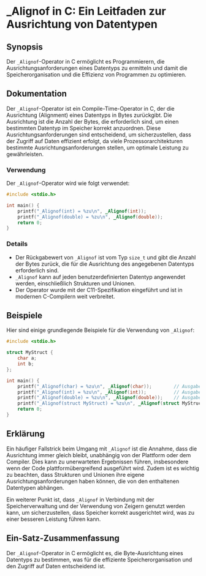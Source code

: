 <!--
Meta Description: # _Alignof in C: Ein Leitfaden zur Ausrichtung von Datentypen ## Synopsis Der `_Alignof`-Operator in C ermöglicht es Programmierern, die Ausrichtungsa...
Meta Keywords: _alignof, die, der, und, ist
-->

# _Alignof in C: Ein Leitfaden zur Ausrichtung von Datentypen

## Synopsis
Der `_Alignof`-Operator in C ermöglicht es Programmierern, die Ausrichtungsanforderungen eines Datentyps zu ermitteln und damit die Speicherorganisation und die Effizienz von Programmen zu optimieren.

## Dokumentation
Der `_Alignof`-Operator ist ein Compile-Time-Operator in C, der die Ausrichtung (Alignment) eines Datentyps in Bytes zurückgibt. Die Ausrichtung ist die Anzahl der Bytes, die erforderlich sind, um einen bestimmten Datentyp im Speicher korrekt anzuordnen. Diese Ausrichtungsanforderungen sind entscheidend, um sicherzustellen, dass der Zugriff auf Daten effizient erfolgt, da viele Prozessorarchitekturen bestimmte Ausrichtungsanforderungen stellen, um optimale Leistung zu gewährleisten.

### Verwendung
Der `_Alignof`-Operator wird wie folgt verwendet:

```c
#include <stdio.h>

int main() {
    printf("_Alignof(int) = %zu\n", _Alignof(int));
    printf("_Alignof(double) = %zu\n", _Alignof(double));
    return 0;
}
```

### Details
- Der Rückgabewert von `_Alignof` ist vom Typ `size_t` und gibt die Anzahl der Bytes zurück, die für die Ausrichtung des angegebenen Datentyps erforderlich sind.
- `_Alignof` kann auf jeden benutzerdefinierten Datentyp angewendet werden, einschließlich Strukturen und Unionen.
- Der Operator wurde mit der C11-Spezifikation eingeführt und ist in modernen C-Compilern weit verbreitet.

## Beispiele
Hier sind einige grundlegende Beispiele für die Verwendung von `_Alignof`:

```c
#include <stdio.h>

struct MyStruct {
    char a;
    int b;
};

int main() {
    printf("_Alignof(char) = %zu\n", _Alignof(char));        // Ausgabe: 1
    printf("_Alignof(int) = %zu\n", _Alignof(int));          // Ausgabe: typabhängig (z.B. 4)
    printf("_Alignof(double) = %zu\n", _Alignof(double));    // Ausgabe: typabhängig (z.B. 8)
    printf("_Alignof(struct MyStruct) = %zu\n", _Alignof(struct MyStruct)); // Ausgabe: typabhängig
    return 0;
}
```

## Erklärung
Ein häufiger Fallstrick beim Umgang mit `_Alignof` ist die Annahme, dass die Ausrichtung immer gleich bleibt, unabhängig von der Plattform oder dem Compiler. Dies kann zu unerwarteten Ergebnissen führen, insbesondere wenn der Code plattformübergreifend ausgeführt wird. Zudem ist es wichtig zu beachten, dass Strukturen und Unionen ihre eigene Ausrichtungsanforderungen haben können, die von den enthaltenen Datentypen abhängen.

Ein weiterer Punkt ist, dass `_Alignof` in Verbindung mit der Speicherverwaltung und der Verwendung von Zeigern genutzt werden kann, um sicherzustellen, dass Speicher korrekt ausgerichtet wird, was zu einer besseren Leistung führen kann.

## Ein-Satz-Zusammenfassung
Der `_Alignof`-Operator in C ermöglicht es, die Byte-Ausrichtung eines Datentyps zu bestimmen, was für die effiziente Speicherorganisation und den Zugriff auf Daten entscheidend ist.